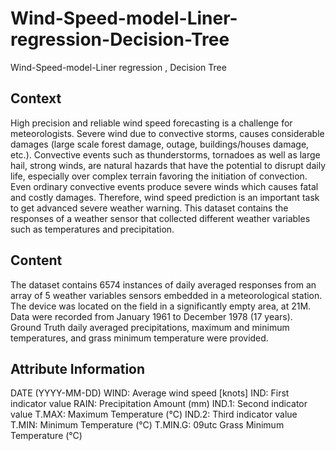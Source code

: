 # Wind-Speed-model-Liner-regression-Decision-Tree
Wind-Speed-model-Liner regression , Decision Tree


## Context
High precision and reliable wind speed forecasting is a challenge for meteorologists. Severe wind due to convective storms, causes considerable damages (large scale forest damage, outage, buildings/houses damage, etc.). Convective events such as thunderstorms, tornadoes as well as large hail, strong winds, are natural hazards that have the potential to disrupt daily life, especially over complex terrain favoring the initiation of convection. Even ordinary convective events produce severe winds which causes fatal and costly damages. Therefore, wind speed prediction is an important task to get advanced severe weather warning. This dataset contains the responses of a weather sensor that collected different weather variables such as temperatures and precipitation.

## Content
The dataset contains 6574 instances of daily averaged responses from an array of 5 weather variables sensors embedded in a meteorological station. The device was located on the field in a significantly empty area, at 21M. Data were recorded from January 1961 to December 1978 (17 years). Ground Truth daily averaged precipitations, maximum and minimum temperatures, and grass minimum temperature were provided.

## Attribute Information
DATE (YYYY-MM-DD)
WIND: Average wind speed [knots]
IND: First indicator value
RAIN: Precipitation Amount (mm)
IND.1: Second indicator value
T.MAX: Maximum Temperature (°C)
IND.2: Third indicator value
T.MIN: Minimum Temperature (°C)
T.MIN.G: 09utc Grass Minimum Temperature (°C)
